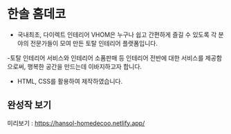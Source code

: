 # 한솔 홈데코

 - 국내최초, 다이렉트 인테리어 VHOM은 누구나 쉽고 간편하게 즐길 수 있도록 각 분야의 전문가들이 모여 만든 토탈 인테리어 플랫폼입니다.

 -토탈 인테리어 서비스와 인테리어 소품판매 등 인테리어 전반에 대한 서비스를 제공함으로써, 행복한 공간을 만드는데 이바지하고자 합니다.
 

 - HTML, CSS를 활용하여 제작하였습니다.

## 완성작 보기
미리보기 : https://hansol-homedecoo.netlify.app/


